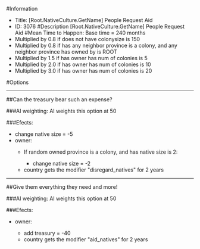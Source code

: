 #Information
 - Title: [Root.NativeCulture.GetName] People Request Aid
 - ID: 3076
#Description
[Root.NativeCulture.GetName] People Request Aid
#Mean Time to Happen:
Base time = 240 months
 - Multiplied by 0.8 if does not have colonysize is 150
 - Multiplied by 0.8 if has any neighbor province is a colony, and any neighbor province has owned by is ROOT
 - Multiplied by 1.5 if has owner has num of colonies is 5
 - Multiplied by 2.0 if has owner has num of colonies is 10
 - Multiplied by 3.0 if has owner has num of colonies is 20

#Options

___
##Can the treasury bear such an expense?

###AI weighting:
AI weights this option at 50


###Efects:<ul><li>change native size = -5</li><li>owner:</li><ul><li>If random owned province is a colony, and  has native size is 2:</li><ul><li>change native size = -2</li></ul><li>country gets the modifier "disregard_natives" for 2 years</li></ul></ul>

___
##Give them everything they need and more!

###AI weighting:
AI weights this option at 50


###Efects:<ul><li>owner:</li><ul><li>add treasury = -40</li><li>country gets the modifier "aid_natives" for 2 years</li></ul></ul>
